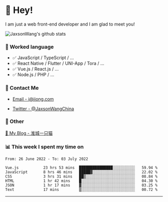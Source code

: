 # 👋 Hey!

I am just a web front-end developer and I am glad to meet you!

![JaxsonWang's github stats](https://github-readme-stats.vercel.app/api?username=JaxsonWang&&show_icons=true&&title_color=1abc9c&&icon_color=1abc9c)


### 📝 Worked language

- ✅ JavaScript / TypeScript / ...
- ✅ React Native / Flutter / UNI-App / Tora / ...
- ✅ Vue.js / React.js / ...
- ✅ Node.js / PHP / ...

### 📮 Contact Me

- [Email - i@iiong.com](mailto:i@iiong.com)

- [Twitter - @JaxsonWangChina](https://twitter.com/JaxsonWangChina)

### 🤪 Other

[📌 My Blog - 淮城一只猫](https://iiong.com)

### 📊 This week I spent my time on

<!--START_SECTION:waka-->

```text
From: 26 June 2022 - To: 03 July 2022

Vue.js           23 hrs 53 mins  ███████████████░░░░░░░░░░   59.94 %
JavaScript       8 hrs 46 mins   █████▓░░░░░░░░░░░░░░░░░░░   22.02 %
CSS              3 hrs 31 mins   ██▒░░░░░░░░░░░░░░░░░░░░░░   08.84 %
HTML             1 hr 42 mins    █░░░░░░░░░░░░░░░░░░░░░░░░   04.30 %
JSON             1 hr 17 mins    ▓░░░░░░░░░░░░░░░░░░░░░░░░   03.25 %
Text             17 mins         ▒░░░░░░░░░░░░░░░░░░░░░░░░   00.72 %
```

<!--END_SECTION:waka-->

---
